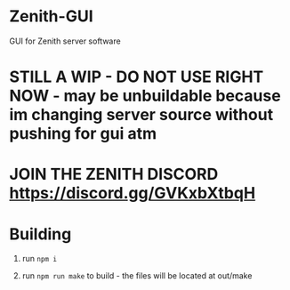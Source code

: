 # Zenith-GUI

GUI for Zenith server software

# STILL A WIP - DO NOT USE RIGHT NOW - may be unbuildable because im changing server source without pushing for gui atm

# JOIN THE ZENITH DISCORD https://discord.gg/GVKxbXtbqH

# Building

1. run `npm i`

2. run `npm run make` to build - the files will be located at out/make